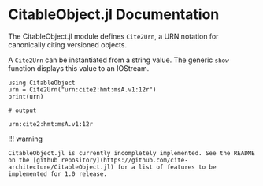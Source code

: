 # CitableObject.jl Documentation


The CitableObject.jl module defines `Cite2Urn`, a URN notation for canonically citing versioned objects.

A `Cite2Urn` can be instantiated from a string value. The generic `show` function displays this value to an IOStream.


```jldoctest urn
using CitableObject
urn = Cite2Urn("urn:cite2:hmt:msA.v1:12r")
print(urn)

# output

urn:cite2:hmt:msA.v1:12r
```



!!! warning

    CitableObject.jl is currently incompletely implemented. See the README on the [github repository](https://github.com/cite-architecture/CitableObject.jl) for a list of features to be implemented for 1.0 release.
